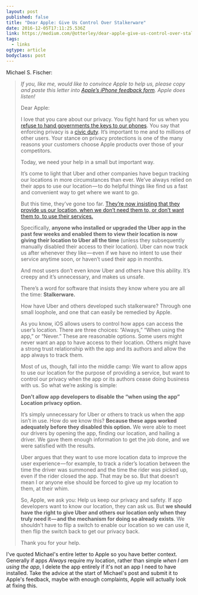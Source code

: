 ```yaml
---
layout: post 
published: false 
title: "Dear Apple: Give Us Control Over Stalkerware" 
date: 2016-12-05T17:11:25.536Z 
link: https://medium.com/@otterley/dear-apple-give-us-control-over-stalkerware-95c625f585fb#.ydyazo8u8 
tags:
  - links
ogtype: article 
bodyclass: post 
---
```


Michael S. Fischer:

> _If you, like me, would like to convince Apple to help us, please copy and paste this letter into_ [_Apple’s iPhone feedback form_](http://www.apple.com/feedback/iphone.html)_. Apple does listen!_
> 
> Dear Apple:
> 
> I love that you care about our privacy. You fight hard for us when you [refuse to hand governments the keys to our phones](http://www.nytimes.com/2016/02/21/technology/apple-sees-value-in-privacy-vow.html). You say that enforcing privacy is a [civic duty](http://bits.blogs.nytimes.com/2015/09/29/tim-cook-apples-chief-speaks-on-civic-duty/). It’s important to me and to millions of other users. Your stance on privacy protections is one of the many reasons your customers choose Apple products over those of your competitors.
> 
> Today, we need your help in a small but important way.
> 
> It’s come to light that Uber and other companies have begun tracking our locations in more circumstances than ever. We’ve always relied on their apps to use our location — to do helpful things like find us a fast and convenient way to get where we want to go.
> 
> But this time, they’ve gone too far. [They’re now insisting that they provide us our location, when we don’t need them to, or don’t want them to, to use their services.](http://www.npr.org/sections/alltechconsidered/2016/12/01/503985473/uber-now-tracks-passengers-locations-even-after-theyre-dropped-off)
> 
> Specifically, **anyone who installed or upgraded the Uber app in the past few weeks and enabled them to view their location is now giving their location to Uber all the time** (unless they subsequently manually disabled their access to their location). Uber can now track us after whenever they like — even if we have no intent to use their service anytime soon, or haven’t used their app in months.
> 
> And most users don’t even know Uber and others have this ability. It’s creepy and it’s unnecessary, and makes us unsafe.
> 
> There’s a word for software that insists they know where you are all the time: **Stalkerware.**
> 
> How have Uber and others developed such stalkerware? Through one small loophole, and one that can easily be remedied by Apple.
> 
> As you know, iOS allows users to control how apps can access the user’s location. There are three choices: “Always,” “When using the app,” or “Never.” These are reasonable options. Some users might never want an app to have access to their location. Others might have a strong trust relationship with the app and its authors and allow the app always to track them.
> 
> Most of us, though, fall into the middle camp: We want to allow apps to use our location for the purpose of providing a service, but want to control our privacy when the app or its authors cease doing business with us. So what we’re asking is simple:
> 
> **Don’t allow app developers to disable the “when using the app” Location privacy option.**
> 
> It’s simply unnecessary for Uber or others to track us when the app isn’t in use. How do we know this? **Because these apps worked adequately before they disabled this option.** We were able to meet our drivers by opening the app, finding our location, and hailing a driver. We gave them enough information to get the job done, and we were satisfied with the results.
> 
> Uber argues that they want to use more location data to improve the user experience — for example, to track a rider’s location between the time the driver was summoned and the time the rider was picked up, even if the rider closed the app. That may be so. But that doesn’t mean I or anyone else should be forced to give up my location to them, at their whim.
> 
> So, Apple, we ask you: Help us keep our privacy and safety. If app developers want to know our location, they can ask us. But **we should have the right to give Uber and others our location only when they truly need it — and the mechanism for doing so already exists**. We shouldn’t have to flip a switch to enable our location so we can use it, then flip the switch back to get our privacy back.
> 
> Thank you for your help.

I've quoted Michael's entire letter to Apple so you have better context. Generally if apps *Always* require my location, rather than simple *when I am using the app*, I delete the app entirely if it's not an app I need to have installed. Take the advice at the start of Michael's post and submit it to Apple's feedback, maybe with enough complaints, Apple will actually look at fixing this.